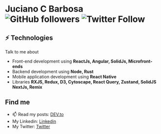 # Juciano C Barbosa ![GitHub followers](https://img.shields.io/github/followers/jucian0?style=social) ![Twitter Follow](https://img.shields.io/twitter/follow/juciano_barbosa?label=Juciano&style=social)

## ⚡ Technologies
Talk to me about
- Front-end development using **ReactJs, Angular, SolidJs, Microfront-ends**
- Backend development using **Node, Rust**
- Mobile application development using **React Native**
- Libraries **RXJS, Redux, D3, Cytoscape, React Query, Zustand, SolidJS NextJs, Remix**

## Find me
- 📫 Read my posts: [DEV.to](https://dev.to/jucian0)
- My Linkedin: [Linkedin](https://www.linkedin.com/in/juciano-c-barbosa/)
- My Twitter: [Twitter](https://twitter.com/juciano_barbosa)
